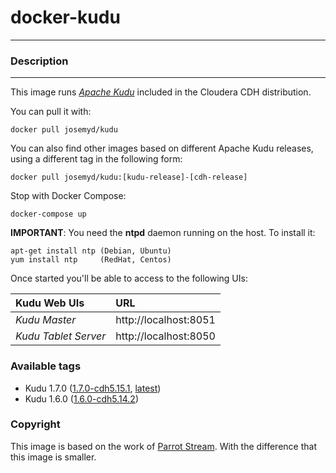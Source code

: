# **docker-kudu**
___

### Description
___

This image runs [*Apache Kudu*](https://kudu.apache.org/) included in the Cloudera CDH distribution.

You can pull it with:

    docker pull josemyd/kudu

You can also find other images based on different Apache Kudu releases, using a different tag in the following form:

    docker pull josemyd/kudu:[kudu-release]-[cdh-release]

Stop with Docker Compose:

    docker-compose up

**IMPORTANT**: You need the **ntpd** daemon running on the host. To install it:

    apt-get install ntp (Debian, Ubuntu)
    yum install ntp     (RedHat, Centos)

Once started you'll be able to access to the following UIs:

| **Kudu Web UIs**           |**URL**                    |
|:----------------------------|:--------------------------|
| *Kudu Master*               | http://localhost:8051     |
| *Kudu Tablet Server*        | http://localhost:8050     |

### Available tags

- Kudu 1.7.0 ([1.7.0-cdh5.15.1](https://github.com/JosemyDuarte/docker-kudu/blob/1.7.0-cdh5.15.1/Dockerfile), [latest](https://github.com/JosemyDuarte/docker-kudu/blob/latest/Dockerfile))
- Kudu 1.6.0 ([1.6.0-cdh5.14.2](https://github.com/JosemyDuarte/docker-kudu/blob/1.6.0-cdh5.14.2/Dockerfile))

### Copyright

This image is based on the work of [Parrot Stream](https://github.com/parrot-stream/docker-kudu). With the difference that this image is smaller.
